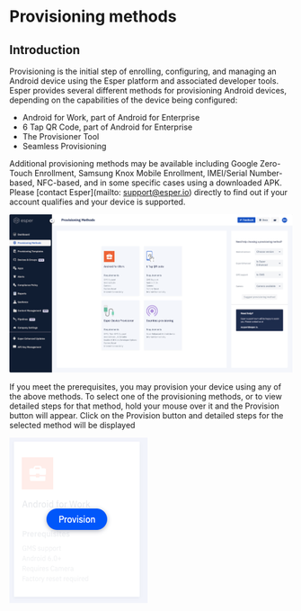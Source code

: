# Provisioning methods

## Introduction 

Provisioning is the initial step of enrolling, configuring, and managing an Android device using the Esper platform and associated developer tools. Esper provides several different methods for provisioning Android devices, depending on the capabilities of the device being configured:
- Android for Work, part of Android for Enterprise
- 6 Tap QR Code, part of Android for Enterprise
- The Provisioner Tool
- Seamless Provisioning

Additional provisioning methods may be available including Google Zero-Touch Enrollment, Samsung Knox Mobile Enrollment, IMEI/Serial Number-based, NFC-based, and in some specific cases using a downloaded APK. Please [contact Esper](mailto: support@esper.io) directly to find out if your account qualifies and your device is supported.

![Additional provisioning methods](./images/image1.png)

If you meet the prerequisites, you may provision your device using any of the above methods. To select one of the provisioning methods, or to view detailed steps for that method, hold your mouse over it and the Provision button will appear. Click on the Provision button and detailed steps for the selected method will be displayed

![Provisioning Methods](./images/provision_tile.png)

